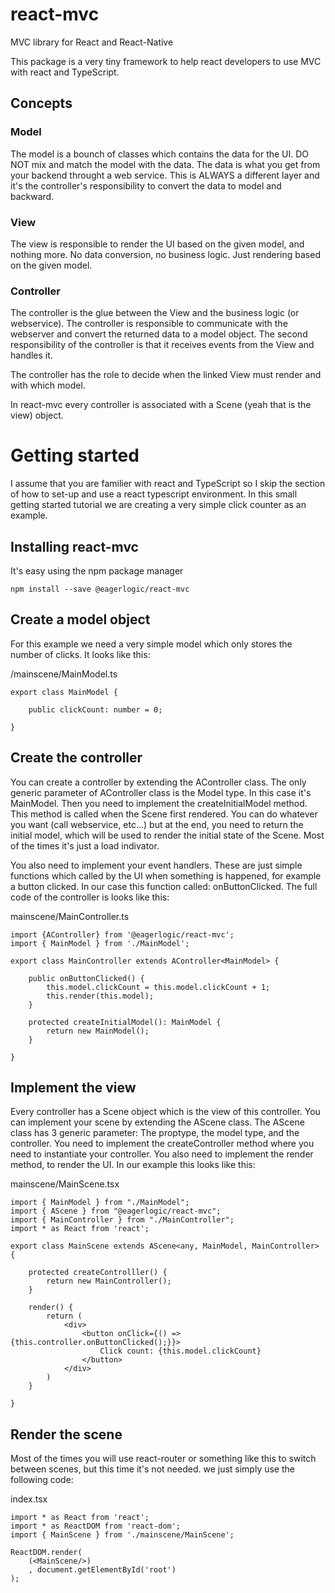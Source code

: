 # react-mvc
MVC library for React and React-Native

This package is a very tiny framework to help react developers to use MVC with react and TypeScript.

## Concepts

### Model
The model is a bounch of classes which contains the data for the UI. DO NOT mix and match the model with the data. The data is what you get from your backend 
throught a web service. This is ALWAYS a different layer and it's the controller's responsibility to convert the data to model and backward.

### View
The view is responsible to render the UI based on the given model, and nothing more. No data conversion, no business logic. Just rendering based on the given model.

### Controller
The controller is the glue between the View and the business logic (or webservice). The controller is responsible to communicate with the webserver
and convert the returned data to a model object. The second responsibility of the controller is that it receives events from the View and handles it.

The controller has the role to decide when the linked View must render and with which model.

In react-mvc every controller is associated with a Scene (yeah that is the view) object.

# Getting started

I assume that you are familier with react and TypeScript so I skip the section of how to set-up and use a react typescript environment.
In this small getting started tutorial we are creating a very simple click counter as an example.

## Installing react-mvc

It's easy using the npm package manager

    npm install --save @eagerlogic/react-mvc
    

## Create a model object
For this example we need a very simple model which only stores the number of clicks. It looks like this:

/mainscene/MainModel.ts
```
export class MainModel {

    public clickCount: number = 0;

}
```

## Create the controller
You can create a controller by extending the AController class. The only generic parameter of AController class is the Model type.
In this case it's MainModel. Then you need to implement the createInitialModel method. This method is called when the Scene first rendered.
You can do whatever you want (call webservice, etc...) but at the end, you need to return the initial model, which will be used to render the initial state of the Scene. Most of the times it's just a load indivator.

You also need to implement your event handlers. These are just simple functions which called by the UI when something is happened, for example a button clicked.
In our case this function called: onButtonClicked. The full code of the controller is looks like this:

mainscene/MainController.ts
```
import {AController} from '@eagerlogic/react-mvc';
import { MainModel } from './MainModel';

export class MainController extends AController<MainModel> {

    public onButtonClicked() {
        this.model.clickCount = this.model.clickCount + 1;
        this.render(this.model);
    }
    
    protected createInitialModel(): MainModel {
        return new MainModel();
    }

}
```

## Implement the view
Every controller has a Scene object which is the view of this controller. You can implement your scene by extending the AScene class. The AScene class
has 3 generic parameter: The proptype, the model type, and the controller. You need to implement the createController method where you need to instantiate your controller.
You also need to implement the render method, to render the UI. In our example this looks like this:

mainscene/MainScene.tsx
```
import { MainModel } from "./MainModel";
import { AScene } from "@eagerlogic/react-mvc";
import { MainController } from "./MainController";
import * as React from 'react';

export class MainScene extends AScene<any, MainModel, MainController> {
    
    protected createControlller() {
        return new MainController();
    }    
    
    render() {
        return (
            <div>
                <button onClick={() => {this.controller.onButtonClicked();}}>
                    Click count: {this.model.clickCount}
                </button>
            </div>
        )
    }
    
}
```

## Render the scene
Most of the times you will use react-router or something like this to switch between scenes, but this time it's not needed. we just simply use the following code:

index.tsx
```
import * as React from 'react';
import * as ReactDOM from 'react-dom';
import { MainScene } from './mainscene/MainScene';

ReactDOM.render(
    (<MainScene/>)
    , document.getElementById('root')
);
```


